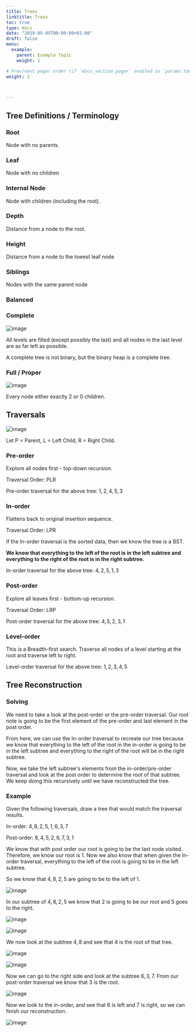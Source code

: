 ```yaml
---
title: Trees
linktitle: Trees
toc: true
type: docs
date: "2019-05-05T00:00:00+01:00"
draft: false
menu:
  example:
    parent: Example Topic
    weight: 1

# Prev/next pager order (if `docs_section_pager` enabled in `params.toml`)
weight: 1



---
```


## Tree Definitions / Terminology

### Root

Node with no parents.

### Leaf

Node with no children

### Internal Node

Node with children (including the root).

### Depth

Distance from a node to the root.

### Height

Distance from a node to the lowest leaf node

### Siblings

Nodes with the same parent node

### Balanced

### Complete

![image](/notes/eecs281/images/CompleteBinary.jpg)

All levels are filled (except possibly the last) and all nodes in the last level are as far left as possible.

A complete tree is not binary, but the binary heap is a complete tree.

### Full / Proper

![image](/notes/eecs281/images/FullBinary.jpg)

Every node either exactly $2$ or $0$ children.

## Traversals

![image](/notes/eecs281/images/tree12.gif)

Let P = Parent, L = Left Child, R = Right Child.

### Pre-order

Explore all nodes first - top-down recursion.

Traversal Order: PLR

Pre-order traversal for the above tree: $1,2,4,5,3$

### In-order

Flattens back to original insertion sequence.

Traversal Order: LPR

If the In-order traversal is the sorted data, then we know the tree is a BST.

**We know that everything to the left of the root is in the left subtree and everything to the right of the root is in the right subtree.**

In-order traversal for the above tree: $4,2,5,1,3$

### Post-order

Explore all leaves first - bottom-up recursion.

Traversal Order: LRP

Post-order traversal for the above tree: $4,5,2,3,1$

### Level-order

This is a Breadth-first search. Traverse all nodes of a level starting at the root and traverse left to right.

Level-order traversal for the above tree: $1,2,3,4,5$

## Tree Reconstruction

### Solving

We need to take a look at the post-order or the pre-order traversal. Our root note is going to be the first element of the pre-order and last element in the post order.

From here, we can use the In-order traversal to recreate our tree because we know that everything to the left of the root in the in-order is going to be in the left subtree and everything to the right of the root will be in the right subtree.

Now, we take the left subtree's elements from the in-order/pre-order traversal and look at the post order to determine the root of that subtree. We keep doing this recursively until we have reconstructed the tree.

### Example

Given the following traversals, draw a tree that would match the traversal results.

In-order: $4,8,2,5,1,6,3,7$

Post-order: $8,4,5,2,6,7,3,1$

We know that with post order our root is going to be the last node visited. Therefore, we know our root is $1.$ Now we also know that when given the In-order traversal, everything to the left of the root is going to be in the left subtree. 

So we know that $4,8,2,5$ are going to be to the left of $1.$

![image](/notes/eecs281/images/recon1.png)

In our subtree of $4,8,2,5$ we know that $2$ is going to be our root and $5$ goes to the right.

![image](/notes/eecs281/images/recon2.png)

![image](/notes/eecs281/images/recon3.png)

We now look at the subtree $4,8$ and see that $4$ is the root of that tree.

![image](/notes/eecs281/images/recon4.png)

![image](/notes/eecs281/images/recon5.png)

Now we can go to the right side and look at the subtree $6,3,7.$ From our post-order traversal we know that $3$ is the root.

![image](/notes/eecs281/images/recon6.png)

Now we look to the in-order, and see that $6$ is left and $7$ is right, so we can finish our reconstruction.

![image](/notes/eecs281/images/recon7.png)